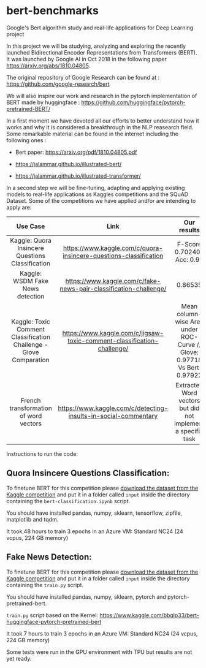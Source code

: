 # bert-benchmarks
Google's Bert algorithm study and real-life applications for Deep Learning project


In this project we will be studying, analyzing and exploring the recently launched Bidirectional Encoder Representations from Transformers (BERT). It was launched by Google AI in Oct 2018 in the following paper https://arxiv.org/abs/1810.04805. 

The original repository of Google Research can be found at : https://github.com/google-research/bert

We will also inspire our work and research in the pytorch implementation of BERT made by huggingface : https://github.com/huggingface/pytorch-pretrained-BERT/

In a first moment we have devoted all our efforts to better understand how it works and why it is considered a breakthrough in the NLP reasearch field. Some remarkable material can be found in the internet including the following ones :

* Bert paper: https://arxiv.org/pdf/1810.04805.pdf

* https://jalammar.github.io/illustrated-bert/

* https://jalammar.github.io/illustrated-transformer/


In a second step we will be fine-tuning, adapting and applying existing models to real-life applications as Kaggles competitions and the SQuAD Dataset. Some of the competitions we have applied and/or are intending to apply are: 


| Use Case  | Link | Our results |
|:---------:|:----:|:-----------:|
| Kaggle: Quora Insincere Questions Classification  | https://www.kaggle.com/c/quora-insincere-questions-classification | F-Score 0.70240 / Acc: 0.96 |
| Kaggle: WSDM Fake News detection|  https://www.kaggle.com/c/fake-news-pair-classification-challenge/ | 0.86535 |
| Kaggle: Toxic Comment Classification Challenge - Glove Comparation |  https://www.kaggle.com/c/jigsaw-toxic-comment-classification-challenge/ |Mean column-wise Area under ROC-Curve // Glove: 0.97718 Vs Bert: 0.97922 |
| French transformation of word vectors |  https://www.kaggle.com/c/detecting-insults-in-social-commentary | Extracted Word vectors but did not implement a specific task |

Instructions to run the code:

## Quora Insincere Questions Classification:

To finetune BERT for this competition please <a href="https://www.kaggle.com/c/quora-insincere-questions-classification/data
" target="_blank">download the dataset from the Kaggle competition</a> and put it in a folder called `input` inside the directory containing the `bert-classification.ipynb` script. 

You should have installed pandas, numpy, sklearn, tensorflow, zipfile, matplotlib and tqdm.

It took 48 hours to train 3 epochs in an Azure VM: Standard NC24 (24 vcpus, 224 GB memory)


## Fake News Detection:

To finetune BERT for this competition please <a href="https://www.kaggle.com/c/fake-news-pair-classification-challenge/data
" target="_blank">download the dataset from the Kaggle competition</a> and put it in a folder called `input` inside the directory containing the `train.py` script. 

You should have installed pandas, numpy, sklearn, pytorch and pytorch-pretrained-bert.

`train.py` script based on the Kernel: https://www.kaggle.com/bbqlp33/bert-huggingface-pytorch-pretrained-bert

It took 7 hours to train 3 epochs in an Azure VM: Standard NC24 (24 vcpus, 224 GB memory)



Some tests were run in the GPU environment with TPU but results are not yet ready. 
